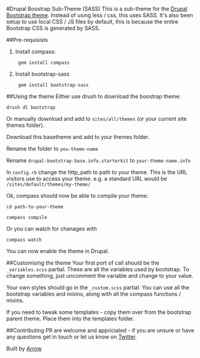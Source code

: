 #Drupal Boostrap Sub-Theme (SASS)
This is a sub-theme for the [Drupal Bootstrap theme](https://drupal.org/project/bootstrap). Instead of using less / css, this uses SASS. It's also been setup to use local CSS / JS files by default, this is because the entire Bootstrap CSS is generated by SASS.

##Pre-requisists
1. Install compass:

		gem install compass
2. Install bootstrap-sass

		gem install bootstrap-sass
		
##Using the theme
Either use drush to download the boostrap theme:

``drush dl bootstrap``

Or manually download and add to ``sites/all/themes`` (or your current site themes folder).

Download this basetheme and add to your themes folder.

Rename the folder to ``you-theme-name``

Rename ``drupal-bootstrap-base.info.starterkit`` to ``your-theme-name.info``

In ``config.rb`` change the http_path to path to your theme. This is the URL visitors use to access your theme. e.g. a standard URL would be ``/sites/default/themes/my-theme/``

Ok, compass should now be able to compile your theme:

``cd path-to-your-theme``

``compass compile``

Or you can watch for chanages with

``compass watch``

You can now enable the theme in Drupal.

##Customising the theme
Your first port of call should be the ``_variables.scss`` partial. These are all the variables used by bootstrap. To change something, just uncomment the variable and change to your value.

Your own styles should go in the ``_custom.scss`` partial. You can use all the bootstrap variables and mixins, along with all the compass functions / mixins.

If you need to tweak some templates - copy them over from the bootstrap parent theme. Place them into the templates folder.

##Contributing
PR are welcome and appriciated - if you are unsure or have any questions get in touch or let us know on [Twitter](http://www.twitter.com/Arrow_UK).

Built by [Arrow](http://www.arrowdesign.co.uk/)